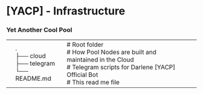 # [YACP] - Infrastructure
### Yet Another Cool Pool

|     	|   	|   	|   	|   	|
|---	|---	|---	|---	|---	|
||.<br>├── cloud<br>├── telegram<br>└── README.md|# Root folder<br># How Pool Nodes are built and maintained in the Cloud<br># Telegram scripts for Darlene [YACP] Official Bot<br># This read me file
